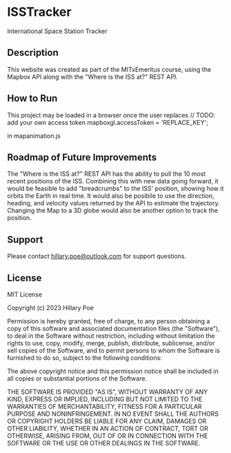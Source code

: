 # ISSTracker
International Space Station Tracker

<h2>Description</h2>

This website was created as part of the MITxEmeritus course, using the Mapbox API along with the "Where is the ISS at?" REST API.

<h2>How to Run</h2>

This project may be loaded in a browser once the user replaces 
// TODO: add your own access token
mapboxgl.accessToken = 'REPLACE_KEY';

in mapanimation.js

<h2>Roadmap of Future Improvements</h2>

The "Where is the ISS at?" REST API has the ability to pull the 10 most recent positions of the ISS. Combining this with new data going forward, it would be feasible to add "breadcrumbs" to the ISS' position, showing how it orbits the Earth in real time. It would also be posibile to use the direction, heading, and velocity values returned by the API to estimate the trajectory. Changing the Map to a 3D globe would also be another option to track the position.

<h2>Support</h2>

Please contact hillary.poe@outlook.com for support questions.

<h2>License</h2>

MIT License

Copyright (c) 2023 Hillary Poe

Permission is hereby granted, free of charge, to any person obtaining a copy
of this software and associated documentation files (the "Software"), to deal
in the Software without restriction, including without limitation the rights
to use, copy, modify, merge, publish, distribute, sublicense, and/or sell
copies of the Software, and to permit persons to whom the Software is
furnished to do so, subject to the following conditions:

The above copyright notice and this permission notice shall be included in all
copies or substantial portions of the Software.

THE SOFTWARE IS PROVIDED "AS IS", WITHOUT WARRANTY OF ANY KIND, EXPRESS OR
IMPLIED, INCLUDING BUT NOT LIMITED TO THE WARRANTIES OF MERCHANTABILITY,
FITNESS FOR A PARTICULAR PURPOSE AND NONINFRINGEMENT. IN NO EVENT SHALL THE
AUTHORS OR COPYRIGHT HOLDERS BE LIABLE FOR ANY CLAIM, DAMAGES OR OTHER
LIABILITY, WHETHER IN AN ACTION OF CONTRACT, TORT OR OTHERWISE, ARISING FROM,
OUT OF OR IN CONNECTION WITH THE SOFTWARE OR THE USE OR OTHER DEALINGS IN THE
SOFTWARE.
